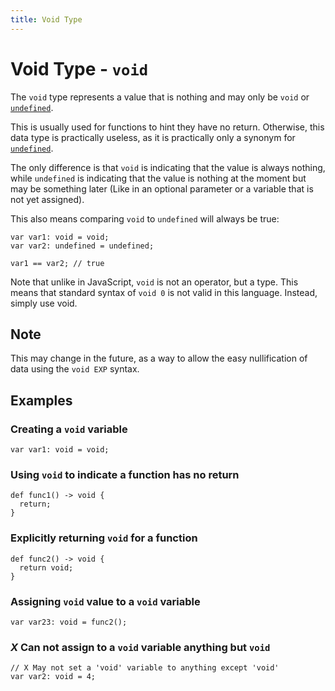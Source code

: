 ```yaml
---
title: Void Type
---
```


# Void Type - `void`

The `void` type represents a value that is nothing and may only be `void` or [`undefined`](./undefined-type.html).

This is usually used for functions to hint they have no return. Otherwise, this data type is practically useless, as it
is practically only a synonym for [`undefined`](./undefined-type.html).

The only difference is that `void` is indicating that the value is always nothing, while `undefined` is indicating
that the value is nothing at the moment but may be something later (Like in an optional parameter or a variable that is
not yet assigned).

This also means comparing `void` to `undefined` will always be true:

```kipper
var var1: void = void;
var var2: undefined = undefined;

var1 == var2; // true
```

Note that unlike in JavaScript, `void` is not an operator, but a type. This means that standard syntax of `void 0` is
not valid in this language. Instead, simply use void.

<div class="important">
	<h2>Note</h2>
	<p>
		This may change in the future, as a way to allow the easy nullification of data using the <code>void EXP</code>
		syntax.
	</p>
</div>

## Examples

### Creating a `void` variable

```kipper
var var1: void = void;
```

### Using `void` to indicate a function has no return

```kipper
def func1() -> void {
  return;
}
```

### Explicitly returning `void` for a function

```kipper
def func2() -> void {
  return void;
}
```

### Assigning `void` value to a `void` variable

```kipper
var var23: void = func2();
```

### <em class="red-checkmark">X</em> Can not assign to a `void` variable anything but `void`

```kipper
// X May not set a 'void' variable to anything except 'void'
var var2: void = 4;
```

